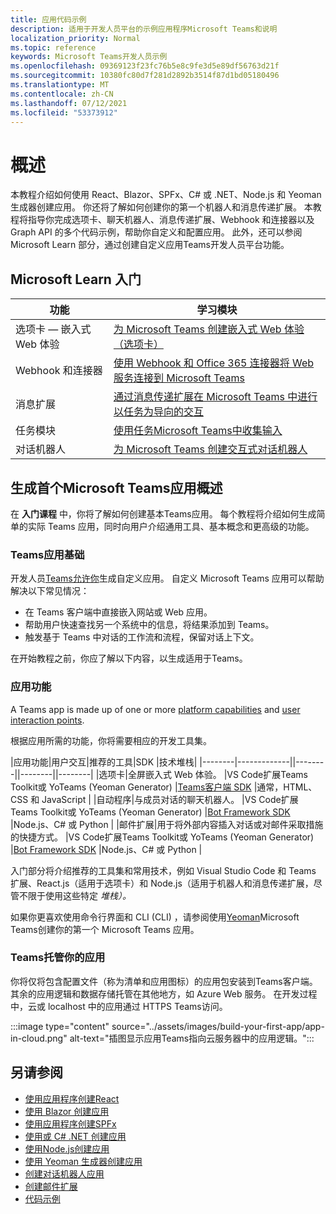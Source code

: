 ```yaml
---
title: 应用代码示例
description: 适用于开发人员平台的示例应用程序Microsoft Teams和说明
localization_priority: Normal
ms.topic: reference
keywords: Microsoft Teams开发人员示例
ms.openlocfilehash: 09369123f23fc76b5e8c9fe3d5e89df56763d21f
ms.sourcegitcommit: 10380fc80d7f281d2892b3514f87d1bd05180496
ms.translationtype: MT
ms.contentlocale: zh-CN
ms.lasthandoff: 07/12/2021
ms.locfileid: "53373912"
---
```

# <a name="overview"></a>概述

本教程介绍如何使用 React、Blazor、SPFx、C# 或 .NET、Node.js 和 Yeoman 生成器创建应用。 你还将了解如何创建你的第一个机器人和消息传递扩展。 本教程将指导你完成选项卡、聊天机器人、消息传递扩展、Webhook 和连接器以及 Graph API 的多个代码示例，帮助你自定义和配置应用。 此外，还可以参阅 Microsoft Learn 部分，通过创建自定义应用Teams开发人员平台功能。  

## <a name="getting-started-with-microsoft-learn"></a>Microsoft Learn 入门

| **功能**| **学习模块**|
|--------|-------------|
| 选项卡 — 嵌入式 Web 体验  |  [为 Microsoft Teams 创建嵌入式 Web 体验（选项卡）](/learn/modules/embedded-web-experiences/) |
| Webhook 和连接器  |  [使用 Webhook 和 Office 365 连接器将 Web 服务连接到 Microsoft Teams](/learn/modules/msteams-webhooks-connectors/) |
|消息扩展  | [通过消息传递扩展在 Microsoft Teams 中进行以任务为导向的交互](/learn/modules/msteams-messaging-extensions/)  |
| 任务模块 |  [使用任务Microsoft Teams中收集输入](/learn/modules/msteams-task-modules/) |
| 对话机器人  | [为 Microsoft Teams 创建交互式对话机器人](/learn/modules/msteams-conversation-bots/)  |

## <a name="build-your-first-microsoft-teams-app-overview"></a>生成首个Microsoft Teams应用概述

在 **入门课程** 中，你将了解如何创建基本Teams应用。 每个教程将介绍如何生成简单的实际 Teams 应用，同时向用户介绍通用工具、基本概念和更高级的功能。

### <a name="teams-app-fundamentals"></a>Teams应用基础

开发人员[Teams允许你](../overview.md)生成自定义应用。 自定义 Microsoft Teams 应用可以帮助解决以下常见情况：

* 在 Teams 客户端中直接嵌入网站或 Web 应用。
* 帮助用户快速查找另一个系统中的信息，将结果添加到 Teams。
* 触发基于 Teams 中对话的工作流和流程，保留对话上下文。

在开始教程之前，你应了解以下内容，以生成适用于Teams。

### <a name="app-capabilities"></a>应用功能

A Teams app is made up of one or more [platform capabilities](../concepts/capabilities-overview.md) and [user interaction points](../concepts/extensibility-points.md).

根据应用所需的功能，你将需要相应的开发工具集。

|应用功能|用户交互|推荐的工具|SDK |技术堆栈| |--------|-------------||--------||--------||--------| |选项卡|全屏嵌入式 Web 体验。 |VS Code扩展Teams Toolkit或 YoTeams (Yeoman Generator) |[Teams客户端 SDK](/javascript/api/overview/msteams-client) |通常，HTML、CSS 和 JavaScript | |自动程序|与成员对话的聊天机器人。 |VS Code扩展Teams Toolkit或 YoTeams (Yeoman Generator) |[Bot Framework SDK](https://dev.botframework.com/) |Node.js、C# 或 Python | |邮件扩展|用于将外部内容插入对话或对邮件采取措施的快捷方式。 |VS Code扩展Teams Toolkit或 YoTeams (Yeoman Generator) |[Bot Framework SDK](https://dev.botframework.com/) |Node.js、C# 或 Python |

入门部分将介绍推荐的工具集和常用技术，例如 Visual Studio Code 和 Teams 扩展、React.js（适用于选项卡）和 Node.js（适用于机器人和消息传递扩展，尽管不限于使用这些特定 *堆栈）。*

如果你更喜欢使用命令行界面和 CLI (CLI) ，请参阅使用[Yeoman](../get-started/get-started-yeoman.md)Microsoft Teams创建你的第一个 Microsoft Teams 应用。

### <a name="teams-does-not-host-your-app"></a>Teams托管你的应用

你将仅将包含配置文件（称为清单和应用图标）的应用包安装到Teams客户端。 其余的应用逻辑和数据存储托管在其他地方，如 Azure Web 服务。 在开发过程中，云或 localhost 中的应用通过 HTTPS Teams访问。

:::image type="content" source="../assets/images/build-your-first-app/app-in-cloud.png" alt-text="插图显示应用Teams指向云服务器中的应用逻辑。":::

## <a name="see-also"></a>另请参阅

* [使用应用程序创建React](first-app-react.md)
* [使用 Blazor 创建应用](first-app-blazor.md)
* [使用应用程序创建SPFx](first-app-spfx.md)
* [使用或 C# .NET 创建应用](get-started-dotnet-app-studio.md)
* [使用Node.js创建应用](get-started-nodejs-app-studio.md)
* [使用 Yeoman 生成器创建应用](get-started-yeoman.md)
* [创建对话机器人应用](first-app-bot.md)
* [创建邮件扩展](first-message-extension.md)
* [代码示例](https://github.com/OfficeDev/Microsoft-Teams-Samples)